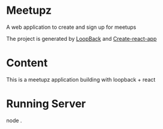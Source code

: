 # Meetupz

A web application to create and sign up for meetups

The project is generated by [LoopBack](http://loopback.io) and [Create-react-app](https://github.com/facebook/create-react-app)

# Content

This is a meetupz application building with loopback + react

# Running Server

node .




